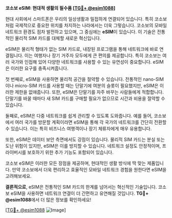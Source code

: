 **코소보 eSIM: 현대적 생활의 필수품 [[TG💪+ @esim1088](https://t.me/s/esim1088)]**

현대 사회에서 스마트폰은 우리의 일상생활과 밀접하게 연결되어 있습니다. 특히 코소보처럼 국제적으로 중요한 위치를 차지하는 나라에서는 더욱 그렇습니다. 코소보의 모바일 네트워크 환경도 점차 발전하고 있으며, 그 중심에는 **eSIM**이 있습니다. 이 기술은 전통적인 물리적 SIM 카드를 대체할 새로운 혁신입니다.

eSIM은 물리적 형태가 없는 SIM 카드로, 내장된 프로그램을 통해 네트워크에 바로 연결됩니다. 이는 여행자나 장기 거주자 모두에게 큰 편의를 제공합니다. 특히 코소보는 여러 국가와 인접해 있어 다양한 네트워크를 사용할 수 있는 유연성이 중요합니다. eSIM은 이러한 요구를 충족시켜줍니다.

첫 번째로, eSIM을 사용하면 물리적 공간을 절약할 수 있습니다. 전통적인 nano-SIM이나 micro-SIM 카드를 사용할 때는 단말기에 여분의 슬롯이 필요했지만, eSIM은 이러한 제한을 없애줍니다. 또한, eSIM은 단말기를 자주 바꾸는 사람들에게 적합합니다. 단말기를 바꿀 때마다 새 SIM 카드를 구매할 필요가 없으므로 시간과 비용을 절약할 수 있습니다.

둘째로, eSIM은 다중 네트워크를 쉽게 관리할 수 있도록 도와줍니다. 예를 들어, 코소보에서 여러 국가를 방문할 계획이라면 eSIM을 통해 각 국가의 네트워크를 간단히 전환할 수 있습니다. 이는 특히 비즈니스 여행객이나 장기 체류자에게 매우 유용합니다.

또한, eSIM은 데이터 보안 측면에서도 강점이 있습니다. 물리적 SIM 카드는 분실 또는 도난 위험이 있지만, eSIM은 이를 방지할 수 있습니다. 네트워크 설정도 안정적이며, 프라이버시를 보호하기 위한 추가 기능도 포함되어 있습니다.

코소보 eSIM은 이러한 모든 장점을 제공하며, 현대적인 생활 방식에 딱 맞는 제품입니다. 만약 코소보에서 더욱 편리하고 효율적인 모바일 네트워크 경험을 원한다면 eSIM을 고려해보세요.

**결론적으로**, eSIM은 전통적인 SIM 카드의 한계를 넘어서는 혁신적인 기술입니다. 코소보 eSIM을 사용하면 네트워크 연결이 더 간편하고 유연해질 것입니다. **TG💪+ @esim1088**에서 더 많은 정보를 확인하세요!

[[TG💪+ @esim1088](https://t.me/s/esim1088) ![Image](https://i.postimg.cc/Y0z9fWf4/image.png)]